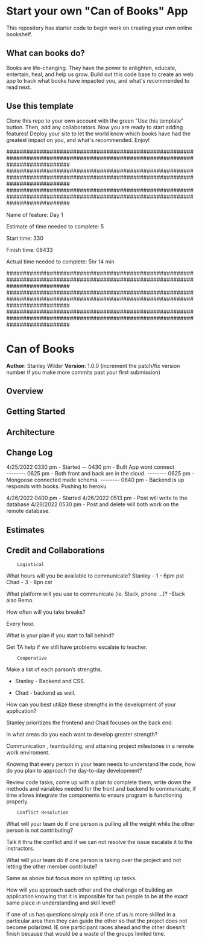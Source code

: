 # Start your own "Can of Books" App

This repository has starter code to begin work on creating your own online bookshelf.

## What can books do?

Books are life-changing. They have the power to enlighten, educate, entertain, heal, and help us grow. Build out this code base to create an web app to track what books have impacted you, and what's recommended to read next.

## Use this template

Clone this repo to your own account with the green "Use this template" button. Then, add any collaborators. Now you are ready to start adding features! Deploy your site to let the world know which books have had the greatest impact on you, and what's recommended. Enjoy!


###################################################################################################################################
###################################################################################################################################
###################################################################################################################################
  


	      

Name of feature: Day 1

Estimate of time needed to complete: 5

Start time: 330

Finish time: 08433

Actual time needed to complete: 5hr 14 min


###################################################################################################################################
###################################################################################################################################
###################################################################################################################################



# Can of Books

**Author**: Stanley Wilder
**Version**: 1.0.0 (increment the patch/fix version number if you make more commits past your first submission)

## Overview
<!-- returns books-->

## Getting Started
<!-- get books from server process them on front end  -->

## Architecture
<!-- JS html   css react mongo -->

## Change Log
<!-- Use this area to document the iterative changes made to your application as each feature is successfully implemented. Use time stamps. Here's an example:

01-01-2001 4:59pm - Application now has a fully-functional express server, with a GET route for the location resource. -->
4/25/2022  0330 pm -  Started 
--         0430 pm -   Built App wont connect  
--------   0625 pm  -  Both front and back are in the cloud. 
--------   0625 pm  -  Mongoose connected made schema.
--------   0840 pm  -  Backend is up responds with books.  Pushing to heroku

4/26/2022  0400 pm  -  Started
4/26/2022  0513 pm  -  Post will write to the database 
4/26/2022  0530 pm  -  Post and delete will both work on the remote database.



## Estimates
<!-- See below -->

## Credit and Collaborations
<!-- Give credit (and a link) to other people or resources that helped you build this application. -->
		Logistical
What hours will you be available to communicate?
Stanley - 1 - 6pm   pst 
Chad  -	  3 - 8pn   cst 

What platform will you use to communicate (ie. Slack, phone …)?
-Slack also Remo.


How often will you take breaks?

Every hour.

What is your plan if you start to fall behind?

Get TA help if we still have problems escalate to teacher.





		Cooperative
Make a list of each parson’s strengths.

-  Stanley - Backend and CSS.  

-  Chad - backend as well. 




How can you best utilize these strengths in the development of your application?

Stanley prioritizes  the frontend and Chad focuses on the back end. 





In what areas do you each want to develop greater strength?

Communication , teambuilding, and attaining project milestones in a remote work enviroment.




Knowing that every person in your team needs to understand the code, how do you plan to approach the day-to-day development?

Review code tasks, come up with a plan to complete them, write down the methods and variables needed for the front and backend to communicate, 
if time allows integrate the components to ensure program is functioning properly. 





		Conflict Resolution

What will your team do if one person is pulling all the weight while the other person is not contributing?

Talk it thru the conflict and if we can not resolve the issue escalate it to the instructors. 



What will your team do if one person is taking over the project and not letting the other member contribute?

Same as above but focus more on splitting up tasks.


How will you approach each other and the challenge of building an application knowing that it is impossible for two people to be at the exact same place in understanding and skill level?

If one of us has questions simply ask if one of us is more skilled in a particular area then they can guide the other so that the project does not become polarized.  IE one 
participant races ahead and the other doesn't finish because that would be a waste of the groups limited time.





